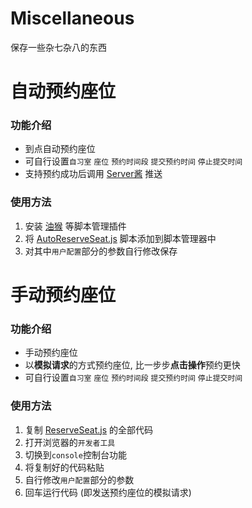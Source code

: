 # Miscellaneous
保存一些杂七杂八的东西

# 自动预约座位
### 功能介绍
- 到点自动预约座位
- 可自行设置`自习室` `座位` `预约时间段` `提交预约时间` `停止提交时间`
- 支持预约成功后调用 [Server酱](https://sct.ftqq.com/) 推送
### 使用方法
1. 安装 [油猴](https://www.tampermonkey.net) 等脚本管理插件
2. 将 [AutoReserveSeat.js](https://github.com/Richard2091/Miscellaneous/blob/main/ReserveSeat.js) 脚本添加到脚本管理器中
3. 对其中`用户配置`部分的参数自行修改保存

# 手动预约座位
### 功能介绍
- 手动预约座位
- 以**模拟请求**的方式预约座位, 比一步步**点击操作**预约更快
- 可自行设置`自习室` `座位` `预约时间段` `提交预约时间` `停止提交时间`
### 使用方法
1. 复制 [ReserveSeat.js](https://github.com/Richard2091/Miscellaneous/blob/main/ReserveSeat.js) 的全部代码
2. 打开浏览器的`开发者工具`
3. 切换到`console`控制台功能
4. 将复制好的代码粘贴
5. 自行修改`用户配置`部分的参数
6. 回车运行代码 (即发送预约座位的模拟请求)
